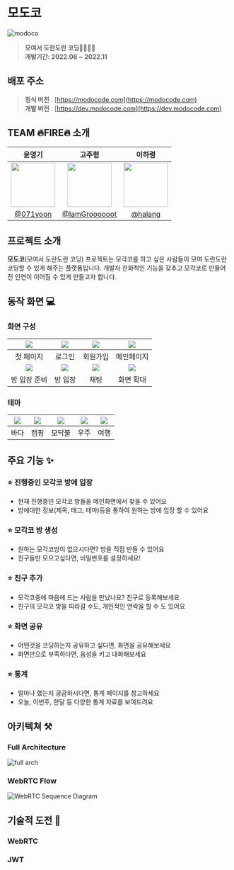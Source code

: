 # 모도코

<img src="https://user-images.githubusercontent.com/66371206/184502359-9e21d760-282d-4d0e-a19b-d3814cbb9aa8.png" title="modoco"/>

> **모여서 도란도란 코딩👨‍💻👩‍💻** <br/> **개발기간: 2022.06 ~ 2022.11**

## 배포 주소

> **정식 버전** : [https://modocode.com](https://modocode.com) <br /> **개발 버전** : [https://dev.modocode.com](https://dev.modocode.com)

## TEAM 🔥FIRE🔥 소개

|                                     윤영기                                     |                                      고주형                                      |                                     이하령                                     |
| :----------------------------------------------------------------------------: | :------------------------------------------------------------------------------: | :----------------------------------------------------------------------------: |
| <img width="100px" src="https://avatars.githubusercontent.com/u/66371206?v=4"> | <img width="100px" src="https://avatars.githubusercontent.com/u/38830620?v=4" /> | <img width="100px" src="https://avatars.githubusercontent.com/u/64428916?v=4"> |
|                     [@071yoon](https://github.com/071yoon)                     |                 [@IamGroooooot](https://github.com/IamGroooooot)                 |                   [@halang](https://github.com/haryung-lee)                    |

## 프로젝트 소개

**모도코**(모여서 도란도란 코딩) 프로젝트는 모각코를 하고 싶은 사람들이 모여 도란도란 코딩할 수 있게 해주는 플랫폼입니다. 개발자 친화적인 기능을 갖추고 모각코로 만들어진 인연이 이어질 수 있게 만들고자 합니다.

## 동작 화면 💻

### 화면 구성

| <img src="https://user-images.githubusercontent.com/66371206/184502873-49230f1e-0317-489e-8bec-96c0c71053a2.png" /> | <img src="https://user-images.githubusercontent.com/66371206/184502903-155d0c32-ce91-472c-ae75-6c30590636a5.png" /> | <img src="https://user-images.githubusercontent.com/66371206/184502965-a51c409b-8bdc-4ef9-94ee-6ac9e4c416e9.png" /> |  <img src="https://user-images.githubusercontent.com/66371206/184502995-bb3378a7-bd06-4cc1-b5c5-02d46d043d77.png">  |
| :-----------------------------------------------------------------------------------------------------------------: | :-----------------------------------------------------------------------------------------------------------------: | :-----------------------------------------------------------------------------------------------------------------: | :-----------------------------------------------------------------------------------------------------------------: |
|                                                      첫 페이지                                                      |                                                       로그인                                                        |                                                      회원가입                                                       |                                                     메인페이지                                                      |
|  <img src="https://user-images.githubusercontent.com/66371206/184503035-c86ea336-837a-42c5-8ac2-f91ce4661c56.png">  | <img src="https://user-images.githubusercontent.com/66371206/184503095-cf0910c0-9afc-4a34-aa4a-2766594c0038.png" /> | <img src="https://user-images.githubusercontent.com/66371206/184503129-2f0b4358-e974-4a5a-bb6b-80b62a76ef59.png" /> | <img src="https://user-images.githubusercontent.com/66371206/184503155-0fff3142-75ae-442e-8219-cba00b8ac8c0.png" /> |
|                                                    방 입장 준비                                                     |                                                       방 입장                                                       |                                                        채팅                                                         |                                                      화면 확대                                                      |

### 테마

| <img src="https://user-images.githubusercontent.com/66371206/184503229-872ef0ec-eab2-4152-94a8-58bb7c28a75b.png" /> | <img src="https://user-images.githubusercontent.com/66371206/184503245-1f3b6c41-e327-413b-baeb-f879ca0fb410.png" /> | <img src="https://user-images.githubusercontent.com/66371206/184503291-2fee6898-2dc8-48cc-8d09-078f4d335431.png" /> | <img src="https://user-images.githubusercontent.com/66371206/184503310-6224d543-3bb3-4812-9f40-d2f66e431ee2.png" /> | <img src="https://user-images.githubusercontent.com/66371206/184503380-3f9eaaba-17d9-4889-8fc8-c6ff24c419a2.png" /> |
| :-----------------------------------------------------------------------------------------------------------------: | :-----------------------------------------------------------------------------------------------------------------: | :-----------------------------------------------------------------------------------------------------------------: | :-----------------------------------------------------------------------------------------------------------------: | :-----------------------------------------------------------------------------------------------------------------: |
|                                                        바다                                                         |                                                        캠핑                                                         |                                                       모닥불                                                        |                                                        우주                                                         |                                                        여행                                                         |

## 주요 기능 ✨

### ⭐️ 진행중인 모각코 방에 입장

- 현재 진행중인 모각코 방들을 메인화면에서 찾을 수 있어요
- 방에대한 정보(제목, 태그, 테마)등을 통하여 원하는 방에 입장 할 수 있어요

### ⭐️ 모각코 방 생성

- 원하는 모각코방이 없으시다면? 방을 직접 만들 수 있어요
- 친구들만 모으고싶다면, 비밀번호를 설정하세요!

### ⭐️ 친구 추가

- 모각코중에 마음에 드는 사람을 만났나요? 친구로 등록해보세요
- 친구의 모각코 방을 따라갈 수도, 개인적인 연락을 할 수 도 있어요

### ⭐️ 화면 공유

- 어떤것을 코딩하는지 공유하고 싶다면, 화면을 공유해보세요
- 화면만으로 부족하다면, 음성을 키고 대화해보세요

### ⭐️ 통계

- 얼마나 했는지 궁금하시다면, 통계 페이지를 참고하세요
- 오늘, 이번주, 한달 등 다양한 통계 자료를 보여드려요

## 아키텍쳐 ⚒

### Full Architecture

![full arch](https://user-images.githubusercontent.com/66371206/185145423-00937aee-eb35-46e7-85e0-a5aa5e372794.png)

### WebRTC Flow

![WebRTC Sequence Diagram](https://user-images.githubusercontent.com/66371206/185143244-142999a6-9f58-4e56-90ef-598782d7f420.png)

## 기술적 도전 🚀

### WebRTC

### JWT
